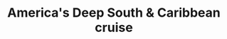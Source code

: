 ---
category: caribbean
title: America's Deep South & Caribbean cruise
class: americas-deep-south-and-caribbean-cruise
cruiseline: City stays in Memphis and New Orleans before a week-long Caribbean cruise
price: 1749
price-description: 13 nights
cruise-url: https://www.secretescapes.com/americas-deep-south-and-caribbean-cruise-memphis-new-orleans-and-western-carribean-cruise/sale?utm_source=SE&utm_medium=hub_offer&utm_campaign=cruise_20160411
---